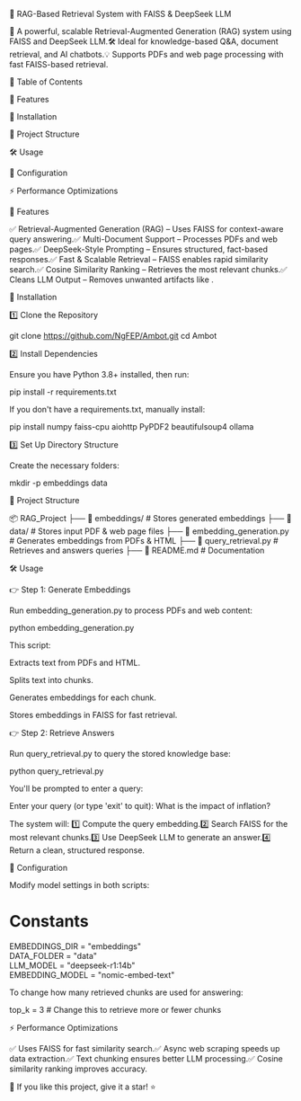🧠 RAG-Based Retrieval System with FAISS & DeepSeek LLM

📢 A powerful, scalable Retrieval-Augmented Generation (RAG) system using FAISS and DeepSeek LLM.🛠 Ideal for knowledge-based Q&A, document retrieval, and AI chatbots.💡 Supports PDFs and web page processing with fast FAISS-based retrieval.

📌 Table of Contents

📌 Features

🚀 Installation

👤 Project Structure

🛠️ Usage

🔧 Configuration

⚡ Performance Optimizations

📌 Features

✅ Retrieval-Augmented Generation (RAG) – Uses FAISS for context-aware query answering.✅ Multi-Document Support – Processes PDFs and web pages.✅ DeepSeek-Style Prompting – Ensures structured, fact-based responses.✅ Fast & Scalable Retrieval – FAISS enables rapid similarity search.✅ Cosine Similarity Ranking – Retrieves the most relevant chunks.✅ Cleans LLM Output – Removes unwanted artifacts like <think>.

🚀 Installation

1️⃣ Clone the Repository

git clone https://github.com/NgFEP/Ambot.git
cd Ambot

2️⃣ Install Dependencies

Ensure you have Python 3.8+ installed, then run:

pip install -r requirements.txt

If you don't have a requirements.txt, manually install:

pip install numpy faiss-cpu aiohttp PyPDF2 beautifulsoup4 ollama

3️⃣ Set Up Directory Structure

Create the necessary folders:

mkdir -p embeddings data

👤 Project Structure

📦 RAG_Project
├── 📂 embeddings/               # Stores generated embeddings
├── 📂 data/                     # Stores input PDF & web page files
├── 📜 embedding_generation.py   # Generates embeddings from PDFs & HTML
├── 📜 query_retrieval.py        # Retrieves and answers queries
├── 📜 README.md                 # Documentation

🛠️ Usage

👉 Step 1: Generate Embeddings

Run embedding_generation.py to process PDFs and web content:

python embedding_generation.py

This script:

Extracts text from PDFs and HTML.

Splits text into chunks.

Generates embeddings for each chunk.

Stores embeddings in FAISS for fast retrieval.

👉 Step 2: Retrieve Answers

Run query_retrieval.py to query the stored knowledge base:

python query_retrieval.py

You'll be prompted to enter a query:

Enter your query (or type 'exit' to quit): What is the impact of inflation?

The system will:
1️⃣ Compute the query embedding.2️⃣ Search FAISS for the most relevant chunks.3️⃣ Use DeepSeek LLM to generate an answer.4️⃣ Return a clean, structured response.

🔧 Configuration

Modify model settings in both scripts:

# Constants
EMBEDDINGS_DIR = "embeddings"  
DATA_FOLDER = "data"  
LLM_MODEL = "deepseek-r1:14b"  
EMBEDDING_MODEL = "nomic-embed-text"  

To change how many retrieved chunks are used for answering:

top_k = 3  # Change this to retrieve more or fewer chunks

⚡ Performance Optimizations

✅ Uses FAISS for fast similarity search.✅ Async web scraping speeds up data extraction.✅ Text chunking ensures better LLM processing.✅ Cosine similarity ranking improves accuracy.


💖 If you like this project, give it a star! ⭐

